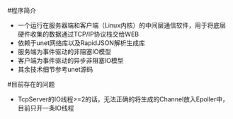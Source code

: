 #程序简介
- 一个运行在服务器端和客户端（Linux内核）的中间层通信软件，用于将底层硬件收集的数据通过TCP/IP协议栈交给WEB
- 依赖于unet网络库以及RapidJSON解析生成库
- 服务端为事件驱动的非阻塞IO模型
- 客户端为事件驱动的异步非阻塞IO模型
- 其余技术细节参考unet源码

#目前存在的问题
- TcpServer的IO线程>=2的话，无法正确的将生成的Channel放入Epoller中，目前只开一条IO线程
